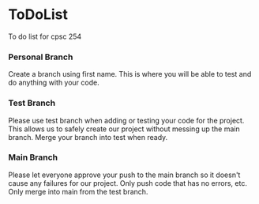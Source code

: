 # ToDoList
To do list for cpsc 254 

### Personal Branch
Create a branch using first name. This is where you will be able to test and do anything with your code.

### Test Branch
Please use test branch when adding or testing your code for the project. 
This allows us to safely create our project without messing up the main branch.
Merge your branch into test when ready.

### Main Branch
Please let everyone approve your push to the main branch so it doesn't cause any failures for our project. Only push code that has no errors, etc.
Only merge into main from the test branch. 
